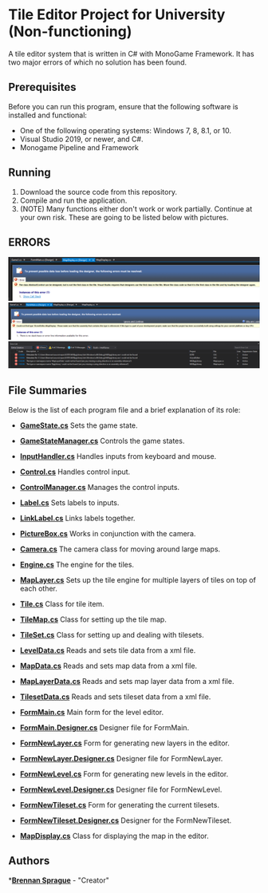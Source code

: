 # Tile Editor Project for University (Non-functioning)
A tile editor system that is written in C# with MonoGame Framework. It has two major errors of which no solution has been found. 

## Prerequisites
Before you can run this program, ensure that the following software is installed and functional:
* One of the following operating systems: Windows 7, 8, 8.1, or 10.
* Visual Studio 2019, or newer, and C#.
* Monogame Pipeline and Framework

## Running
1. Download the source code from this repository.
2. Compile and run the application.
3. (NOTE) Many functions either don't work or work partially. Continue at your own risk. These are going to be listed below with pictures.

## ERRORS
![Error1](https://github.com/b-Sprague/UniTileEditor/blob/main/Error%20Pics/error1.PNG?raw=true)
![Error2](https://github.com/b-Sprague/UniTileEditor/blob/main/Error%20Pics/error2.PNG?raw=true)
![Error3](https://github.com/b-Sprague/UniTileEditor/blob/main/Error%20Pics/error3.PNG?raw=true)

## File Summaries
Below is the list of each program file and a brief explanation of its role:
* [__GameState.cs__](MGRpgLibrary/GameState.cs) Sets the game state.
* [__GameStateManager.cs__](MGRpgLibrary/GameStateManager.cs) Controls the game states.

* [__InputHandler.cs__](MGRpgLibrary/InputHandler.cs) Handles inputs from keyboard and mouse.

* [__Control.cs__](MGRpgLibrary/Controls/Control.cs) Handles control input.
* [__ControlManager.cs__](MGRpgLibrary/Controls/ControlManager.cs) Manages the control inputs.
* [__Label.cs__](MGRpgLibrary/Controls/Label.cs) Sets labels to inputs.
* [__LinkLabel.cs__](MGRpgLibrary/Controls/LinkLabel.cs) Links labels together.
* [__PictureBox.cs__](MGRpgLibrary/Controls/PictureBox.cs) Works in conjunction with the camera.

* [__Camera.cs__](MGRpgLibrary/TileEngine/Camera.cs) The camera class for moving around large maps.
* [__Engine.cs__](MGRpgLibrary/TileEngine/Engine.cs) The engine for the tiles.
* [__MapLayer.cs__](MGRpgLibrary/TileEngine/MapLayer.cs) Sets up the tile engine for multiple layers of tiles on top of each other.
* [__Tile.cs__](MGRpgLibrary/TileEngine/Tile.cs) Class for tile item.
* [__TileMap.cs__](MGRpgLibrary/TileEngine/TileMap.cs) Class for setting up the tile map.
* [__TileSet.cs__](MGRpgLibrary/TileEngine/TileSet.cs) Class for setting up and dealing with tilesets.

* [__LevelData.cs__](RpgLibrary/WorldClasses/LevelData.cs) Reads and sets tile data from a xml file.
* [__MapData.cs__](RpgLibrary/WorldClasses/MapData.cs) Reads and sets map data from a xml file.
* [__MapLayerData.cs__](RpgLibrary/WorldClasses/MapLayerData.cs) Reads and sets map layer data from a xml file.
* [__TilesetData.cs__](RpgLibrary/WorldClasses/TilesetData.cs) Reads and sets tileset data from a xml file.

* [__FormMain.cs__](XLevelEditor/FormMain.cs) Main form for the level editor.
* [__FormMain.Designer.cs__](XLevelEditor/FormMain.Designer.cs) Designer file for FormMain.
* [__FormNewLayer.cs__](XLevelEditor/FormNewLayer.cs) Form for generating new layers in the editor.
* [__FormNewLayer.Designer.cs__](XLevelEditor/FormNewLayer.Designer.cs) Designer file for FormNewLayer.
* [__FormNewLevel.cs__](XLevelEditor/FormNewLevel.cs) Form for generating new levels in the editor.
* [__FormNewLevel.Designer.cs__](XLevelEditor/FormNewLevel.Designer.cs) Designer file for FormNewLevel.
* [__FormNewTileset.cs__](XLevelEditor/FormNewTileset.cs) Form for generating the current tilesets.
* [__FormNewTileset.Designer.cs__](XLevelEditor/FormNewTileset.Designer.cs) Designer for the FormNewTileset.
* [__MapDisplay.cs__](XLevelEditor/MapDisplay.cs) Class for displaying the map in the editor.

## Authors
*[**Brennan Sprague**](https://github.com/b-Sprague) - "Creator"
